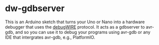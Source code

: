 # dw-gdbserver

This is an Arduino sketch that turns your Uno or Nano into a hardware debugger that uses the [debugWIRE](https://en.wikipedia.org/wiki/DebugWIRE) protocol. It acts as a gdbserver to avr-gdb, and so you can use it to debug your programs using avr-gdb or any IDE that intergrates avr-gdb, e.g., PlatformIO.


